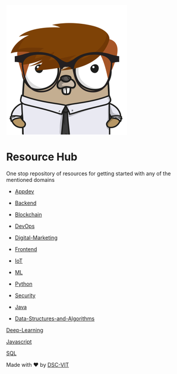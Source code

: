 ![Resource Gopher](static/images/gopher.png)
    
# Resource Hub
    
One stop repository of resources for getting started with any of the mentioned domains


* [Appdev](./Appdev/README.md)

* [Backend](./Backend/README.md)

* [Blockchain](./Blockchain/README.md)

* [DevOps](./DevOps/README.md)

* [Digital-Marketing](./Digital-Marketing/README.md)

* [Frontend](./Frontend/README.md)

* [IoT](./IoT/README.md)

* [ML](./ML/README.md)

* [Python](./Python/README.md)

* [Security](./Security/README.md)

* [Java](./Java/README.md)

* [Data-Structures-and-Algorithms](./Data-Structures-and-Algorithms/README.md)

[Deep-Learning](./Deep-Learning/README.md)

[Javascript](./Javascript/README.md)

[SQL](./SQL/README.md)


Made with :heart: by [DSC-VIT](https://github.com/GDGVIT)



